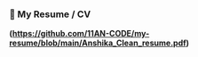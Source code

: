 ### 📄 My Resume / CV

**(https://github.com/11AN-CODE/my-resume/blob/main/Anshika_Clean_resume.pdf)**
